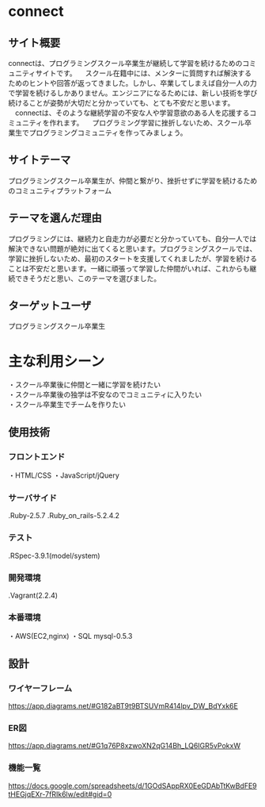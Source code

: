 # connect

## サイト概要
connectは、プログラミングスクール卒業生が継続して学習を続けるためのコミュニティサイトです。
　スクール在籍中には、メンターに質問すれば解決するためのヒントや回答が返ってきました。しかし、卒業してしまえば自分一人の力で学習を続けるしかありません。エンジニアになるためには、新しい技術を学び続けることが姿勢が大切だと分かっていても、とても不安だと思います。
　connectは、そのような継続学習の不安な人や学習意欲のある人を応援するコミュニティを作れます。
　プログラミング学習に挫折しないため、スクール卒業生でプログラミングコミュニティを作ってみましょう。

## サイトテーマ
プログラミングスクール卒業生が、仲間と繋がり、挫折せずに学習を続けるためのコミュニティプラットフォーム

## テーマを選んだ理由
プログラミングには、継続力と自走力が必要だと分かっていても、自分一人では解決できない問題が絶対に出てくると思います。プログラミングスクールでは、学習に挫折しないため、最初のスタートを支援してくれましたが、学習を続けることは不安だと思います。一緒に頑張って学習した仲間がいれば、これからも継続できそうだと思い、このテーマを選びました。

## ターゲットユーザ
プログラミングスクール卒業生

# 主な利用シーン
・スクール卒業後に仲間と一緒に学習を続けたい<br>
・スクール卒業後の独学は不安なのでコミュニティに入りたい<br>
・スクール卒業生でチームを作りたい

## 使用技術
<h3>フロントエンド</h3>
・HTML/CSS
・JavaScript/jQuery
<h3>サーバサイド</h3>
.Ruby-2.5.7
.Ruby_on_rails-5.2.4.2
<h3>テスト</h3>
.RSpec-3.9.1(model/system)
<h3>開発環境</h3>
.Vagrant(2.2.4)
<h3>本番環境</h3>
・AWS(EC2,nginx)
・SQL mysql-0.5.3

## 設計
### ワイヤーフレーム
https://app.diagrams.net/#G182aBT9t9BTSUVmR414lpv_DW_BdYxk6E

### ER図
https://app.diagrams.net/#G1q76P8xzwoXN2qG14Bh_LQ6IGR5vPokxW

### 機能一覧
https://docs.google.com/spreadsheets/d/1GOdSAppRX0EeGDAbTtKwBdFE9tHEGjqEXr-7fRIk6lw/edit#gid=0




